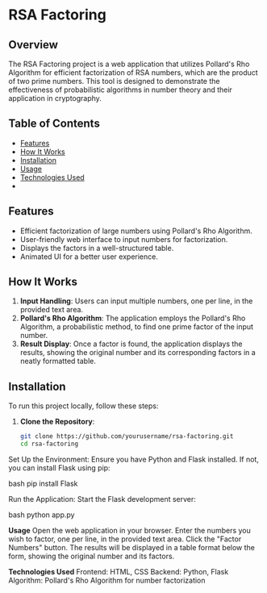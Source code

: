 # RSA Factoring

## Overview

The RSA Factoring project is a web application that utilizes Pollard's Rho Algorithm for efficient factorization of RSA numbers, which are the product of two prime numbers. This tool is designed to demonstrate the effectiveness of probabilistic algorithms in number theory and their application in cryptography.

## Table of Contents

- [Features](#features)
- [How It Works](#how-it-works)
- [Installation](#installation)
- [Usage](#usage)
- [Technologies Used](#technologies-used)
- 
## Features

- Efficient factorization of large numbers using Pollard's Rho Algorithm.
- User-friendly web interface to input numbers for factorization.
- Displays the factors in a well-structured table.
- Animated UI for a better user experience.

## How It Works

1. **Input Handling**: Users can input multiple numbers, one per line, in the provided text area.
2. **Pollard's Rho Algorithm**: The application employs the Pollard's Rho Algorithm, a probabilistic method, to find one prime factor of the input number.
3. **Result Display**: Once a factor is found, the application displays the results, showing the original number and its corresponding factors in a neatly formatted table.

## Installation

To run this project locally, follow these steps:

1. **Clone the Repository**:
   ```bash
   git clone https://github.com/yourusername/rsa-factoring.git
   cd rsa-factoring
Set Up the Environment: Ensure you have Python and Flask installed. If not, you can install Flask using pip:

bash
pip install Flask

Run the Application: Start the Flask development server:

bash
python app.py


**Usage**
Open the web application in your browser.
Enter the numbers you wish to factor, one per line, in the provided text area.
Click the "Factor Numbers" button.
The results will be displayed in a table format below the form, showing the original number and its factors.

**Technologies Used**
Frontend: HTML, CSS
Backend: Python, Flask
Algorithm: Pollard's Rho Algorithm for number factorization
